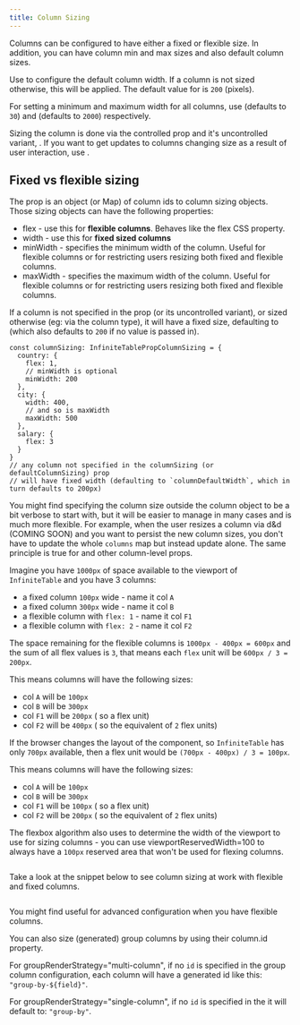 ```yaml
---
title: Column Sizing
---
```


Columns can be configured to have either a fixed or flexible size. In addition, you can have column min and max sizes and also default column sizes.

<Note>

Use <PropLink name="columnDefaultWidth"/> to configure the default column width. If a column is not sized otherwise, this will be applied. The default value for <PropLink name="columnDefaultWidth"/> is `200` (pixels).

For setting a minimum and maximum width for all columns, use <PropLink name="columnMinWidth"/> (defaults to `30`) and <PropLink name="columnMaxWidth"/> (defaults to `2000`) respectively.

</Note>

Sizing the column is done via the controlled <PropLink name="columnSizing"/> prop and it's uncontrolled variant, <PropLink name="defaultColumnSizing" />. If you want to get updates to columns changing size as a result of user interaction, use <PropLink name="onColumnSizingChange" />.


## Fixed vs flexible sizing

The <PropLink name="columnSizing" /> prop is an object (or Map) of column ids to column sizing objects. Those sizing objects can have the following properties:
 * <PropLink name="columnSizing.flex">flex</PropLink> - use this for <b>flexible columns</b>. Behaves like the flex CSS property.
 * <PropLink name="columnSizing.width">width</PropLink> - use this for <b>fixed sized columns</b>
 * <PropLink name="columnSizing.minWidth">minWidth</PropLink> - specifies the minimum width of the column. Useful for flexible columns or for restricting users resizing both fixed and flexible columns.
 * <PropLink name="columnSizing.maxWidth">maxWidth</PropLink> - specifies the maximum width of the column. Useful for flexible columns or for restricting users resizing both fixed and flexible columns.

<Note>

If a column is not specified in the <PropLink name="columnSizing" /> prop (or its uncontrolled variant), or sized otherwise (eg: via the column type), it will have a fixed size, defaulting to <PropLink name="columnDefaultWidth"/> (which also defaults to `200` if no value is passed in).

</Note>


```tsx
const columnSizing: InfiniteTablePropColumnSizing = {
  country: {
    flex: 1,
    // minWidth is optional
    minWidth: 200
  },
  city: {
    width: 400,
    // and so is maxWidth
    maxWidth: 500
  },
  salary: {
    flex: 3
  }
}
// any column not specified in the columnSizing (or defaultColumnSizing) prop
// will have fixed width (defaulting to `columnDefaultWidth`, which in turn defaults to 200px)
```

<Note>

You might find specifying the column size outside the column object to be a bit verbose to start with, but it will be easier to manage in many cases and is much more flexible. For example, when the user resizes a column via d&d (COMING SOON) and you want to persist the new column sizes, you don't have to update the whole `columns` map but instead update <PropLink name="columnSizing"/> alone.
The same principle is true for <PropLink name="columnPinning" /> and other column-level props.

</Note>

<DeepDive title="Flexible sizing explained" excerpt="The way flex sizing is implemented is similar to how CSS flexbox algorithm works. Explore this section to find out more details.">

Imagine you have `1000px` of space available to the viewport of `InfiniteTable` and you have 3 columns: 
* a fixed column `100px` wide - name it col `A`
* a fixed column `300px` wide - name it col `B`
* a flexible column with `flex: 1` - name it col `F1`
* a flexible column with `flex: 2` - name it col `F2`

The space remaining for the flexible columns is `1000px - 400px = 600px` and the sum of all flex values is `3`, that means each `flex` unit will be `600px / 3 = 200px`.

This means columns will have the following sizes:
 * col `A` will be `100px`
 * col `B` will be `300px`
 * col `F1` will be `200px` ( so a flex unit)
 * col `F2` will be `400px` ( so the equivalent of `2` flex units)

If the browser changes the layout of the component, so `InfiniteTable` has only `700px` available, then a flex unit would be `(700px - 400px) / 3 = 100px`.

This means columns will have the following sizes:
 * col `A` will be `100px`
 * col `B` will be `300px`
 * col `F1` will be `100px` ( so a flex unit)
 * col `F2` will be `200px` ( so the equivalent of `2` flex units)

 The flexbox algorithm also uses <PropLink name="viewportReservedWidth" /> to determine the width of the viewport to use for sizing columns - you can use <PropLink name="viewportReservedWidth">viewportReservedWidth=100</PropLink> to always have a `100px` reserved area that won't be used for flexing columns.


 <Sandpack title="Using viewportReservedWidth to reserve whitespace when you have flexible columns">

```tsx file=../../reference/viewportReservedWidth-example.page.tsx
```
</Sandpack>


</DeepDive>

Take a look at the snippet below to see column sizing at work with flexible and fixed columns.

<Sandpack title="Using controlled columnSizing">

```tsx file=../../reference/columnSizing-example.page.tsx
```
</Sandpack>

<Note>

You might find <PropLink name="viewportReservedWidth" /> useful for advanced configuration when you have flexible columns.

</Note>


<Gotcha>

You can also size (generated) group columns by using their <PropLink name="columns.id">column.id</PropLink> property.

For <PropLink name="groupRenderStrategy">groupRenderStrategy="multi-column"</PropLink>, if no `id` is specified in the group column configuration, each column will have a generated id like this: `"group-by-${field}"`.

For <PropLink name="groupRenderStrategy">groupRenderStrategy="single-column"</PropLink>, if no `id` is specified in the <PropLink name="groupColumn" /> it will default to: `"group-by"`.


</Gotcha>